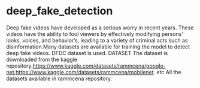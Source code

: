 # deep_fake_detection
Deep fake videos have developed as a serious worry in recent years. These videos have the ability to fool viewers by effectively modifying persons' looks, voices, and behavior’s, leading to a variety of criminal acts such as disinformation.Many datasets are available for training the model to detect deep fake videos. DFDC dataset is used.
DATASET
The dataset is downloaded from the kaggle repository.https://www.kaggle.com/datasets/rammcena/google-net,https://www.kaggle.com/datasets/rammcena/mobilenet. etc All the datasets available in rammcena repository.
